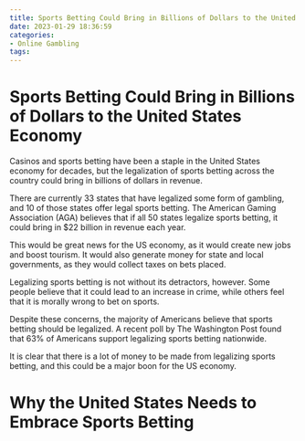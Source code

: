 ```yaml
---
title: Sports Betting Could Bring in Billions of Dollars to the United States Economy
date: 2023-01-29 18:36:59
categories:
- Online Gambling
tags:
---
```



#  Sports Betting Could Bring in Billions of Dollars to the United States Economy

Casinos and sports betting have been a staple in the United States economy for decades, but the legalization of sports betting across the country could bring in billions of dollars in revenue.

There are currently 33 states that have legalized some form of gambling, and 10 of those states offer legal sports betting. The American Gaming Association (AGA) believes that if all 50 states legalize sports betting, it could bring in $22 billion in revenue each year.

This would be great news for the US economy, as it would create new jobs and boost tourism. It would also generate money for state and local governments, as they would collect taxes on bets placed.

Legalizing sports betting is not without its detractors, however. Some people believe that it could lead to an increase in crime, while others feel that it is morally wrong to bet on sports.

Despite these concerns, the majority of Americans believe that sports betting should be legalized. A recent poll by The Washington Post found that 63% of Americans support legalizing sports betting nationwide.

It is clear that there is a lot of money to be made from legalizing sports betting, and this could be a major boon for the US economy.

#  Why the United States Needs to Embrace Sports Betting

<!--

The United States needs to legalize sports betting. This is not a new issue – it has been debated for years. There are many reasons for this, but the most important one is that it would bring in much-needed revenue to the government.

Currently, sports betting is illegal in all but four states. This means that people are spending billions of dollars on illegal sports books, and the government is missing out on millions in tax revenue. In fact, some experts estimate that legalizing and regulating sports betting could bring in up to $6 billion a year in revenue.

In addition to the money that could be raised through taxes, legalizing sports betting would also create jobs. There would be a need for people to work in casinos and bookmaking shops, and this would help to boost the economy.

It’s time for the United States to legalize sports betting. It would bring in much-needed revenue and create jobs, all while keeping gambling out of the hands of criminals.

#  The Economic Benefits of Sports Betting

In the United States, the economic benefits of sports betting are a source of constant debate. On one side of the argument, there are those who maintain that sports betting is nothing more than an engine for criminal activity and does nothing to benefit the economy. On the other side, there are those who maintain that sports betting is a major contributor to the economy, generating jobs and tax revenue.

The truth likely lies somewhere in between these two extremes. It is clear that sports betting can have a negative effect on the economy by promoting criminal activity. However, it is also clear that sports betting can have a positive effect on the economy by contributing to job growth and tax revenue.

Sports betting has been around for centuries, and it is not going away anytime soon. There are myriad reasons for this, but one of the most important is that people love to gamble. Gambling can be addictive and destructive, but it can also be entertaining and fun. And when it is done responsibly, gambling can be a source of income for the government and jobs for the people.

There are many different forms of gambling, but none is more popular than sports betting. Sports betting involves placing bets on sporting events with the intent of making a profit. There are many different ways to bet on sports, including point spreads, totals, moneylines, parlays, and futures.

Sports betting is big business, and there are millions of people around the world who engage in it regularly. In fact, according to a study by H2 Gambling Capital, global gross gaming yield (GGY) from all forms of gambling will reach $533 billion this year. Of this amount, $154 billion will come from sports betting alone.

Most forms of gambling are legal in at least some parts of the world, but not all forms are legal in all parts of the world. In some countries, such as China and Malaysia, sports betting is illegal. In other countries, such as Australia and Canada, it is legal but regulated. And in still other countries, such as the United Kingdom and Portugal, it is legal and unregulated.

The legality of sports betting varies from country to country because there is no global consensus on whether or not it should be legal. Some people believe that sports betting should be illegal because it can be addictive and destructive. Others believe that sports betting should be legal because it can be entertaining and fun – and when done responsibly, it can be a source of income for the government and jobs for the people..

There are pros and cons to both sides of this argument, but ultimately it is up to each individual country to decide whether or not to legalize sports betting. As more countries legalize sports betting, however, it will become increasingly difficult to keep it illegal everywhere..

#  How Sports Betting Can Help the American Economy

It has been proposed that legalizing sports betting in the United States could help the economy by creating new jobs and generating tax revenue. Supporters of this idea say that it would be a win-win situation for everyone involved, while opponents argue that it would lead to more gambling addiction and corruption. So, what is the truth?

Let’s take a closer look at the pros and cons of legalizing sports betting. On the plus side, legalizing sports betting would create new jobs in the gambling industry, as well as in other fields related to tourism. It would also generate tax revenue for state and local governments, which could be used to fund important projects such as infrastructure improvements or education programs.

On the downside, there is a risk that legalizing sports betting could lead to an increase in gambling addiction. This is because people with addictive personalities are more likely to gamble excessively when it is legalized and made available in a convenient location such as a casino or online. In addition, there is a danger that legalized sports betting could lead to more corruption in professional sports, as athletes and coaches might be tempted to fix games in order to make money from illegal bets.

So, what do you think? Should sports betting be legalized in the United States? There are pros and cons on both sides of the argument, so it is up to you to decide what you think is best for the country.

#  The Importance of Sports Betting in the United States

Sports betting has always been a popular pastime in the United States, and it is only becoming more popular as time goes on. There are a number of reasons for this, but one of the most important is the fact that sports betting allows fans to connect with their favorite teams in a whole new way.

Not only does sports betting allow fans to place bets on the outcomes of games, but it also allows them to make predictions and discuss potential strategies with other fans. This can add an entirely new level of excitement to watching sports, and it can also help fans feel more connected to their favorite teams.

Another important reason why sports betting is so popular in the United States is the fact that it offers a chance to make money. In many cases, people can make more money betting on sports than they can by simply watching the games. This makes sports betting an attractive option for many people, and it helps explain why it has become so popular in recent years.

Finally, it is worth noting that sports betting is often seen as a way to have some fun. Even if people don’t actually make any money from their bets, they can still enjoy the excitement and competition that comes with placing wagers on sporting events. This is another factor that contributes to the popularity of sports betting in the United States.